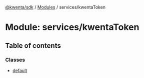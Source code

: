 [@kwenta/sdk](../README.md) / [Modules](../modules.md) / services/kwentaToken

# Module: services/kwentaToken

## Table of contents

### Classes

- [default](../classes/services_kwentaToken.default.md)
